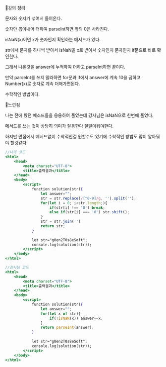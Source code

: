 📌강의 정리

문자와 숫자가 섞여서 들어온다. 

숫자만 뽑아내어 더하여 parseInt하면 앞의 0은 사라진다.

isNaN(x)이면 x가 숫자인지 확인하는 메서드가 있다.

str에서 문자를 하나씩 받아서 isNaN을 x로 받아서 숫자인지 문자인지 if문으로 바로 확인한다. 

그래서 나온것을 answer에 누적하여 더하고 parseInt하면 끝이다.

만약 parseInt를 쓰지 말라하면 for문과 if에서 answer에 계속 10을 곱하고 Number(x)로 숫자로 계속 더해가면된다.

수학적인 방법이다.

📌느낀점

나는 전에 봤던 메소드들을 응용하여 풀었는데 강사님은 isNaN으로 한번에 풀었다. 

메서드를 쓰는 것이 상당히 의미가 잘통한다 잘알아둬야한다.

하지만 면접에서 메서드없이 수학적인걸 원할수도 있기에 수학적인 방법도 많이 알아둬야 할것같다.

```jsx
//나의 코드
<html>
    <head>
        <meta charset="UTF-8">
        <title>출력결과</title>
    </head>
    <body>
        <script>
            function solution(str){
                let answer="";
                str = str.replace(/[^0-9]/g, '').split('');
                for(let i = 0; i<str.length;){
                    if(str[i] !== '0') break;
                    else if(str[i] === '0') str.shift();
                }
                str = str.join('')
                return str;
            }
            
            let str="g0en2T0s8eSoft";
            console.log(solution(str));
        </script>
    </body>
</html>
```

```jsx
//강사님 코드
<html>
    <head>
        <meta charset="UTF-8">
        <title>출력결과</title>
    </head>
    <body>
        <script>
            function solution(str){
                let answer="";
                for(let x of str){
                    if(!isNaN(x)) answer+=x;
                }  
                return parseInt(answer);
            }
            
            let str="g0en2T0s8eSoft";
            console.log(solution(str));
        </script>
    </body>
</html>
```
